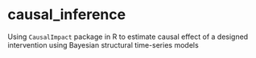 # causal_inference
Using `CausalImpact` package in R to estimate causal effect of a designed intervention using Bayesian structural time-series models
